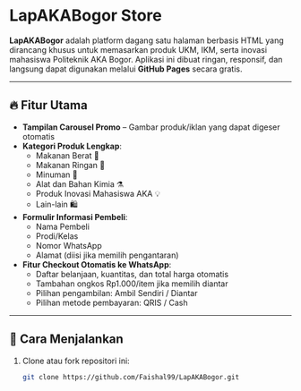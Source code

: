 # LapAKABogor Store

**LapAKABogor** adalah platform dagang satu halaman berbasis HTML yang dirancang khusus untuk memasarkan produk UKM, IKM, serta inovasi mahasiswa Politeknik AKA Bogor. Aplikasi ini dibuat ringan, responsif, dan langsung dapat digunakan melalui **GitHub Pages** secara gratis.

---

## 🔥 Fitur Utama

- **Tampilan Carousel Promo** – Gambar produk/iklan yang dapat digeser otomatis
- **Kategori Produk Lengkap**:
  - Makanan Berat 🍛
  - Makanan Ringan 🍪
  - Minuman 🥤
  - Alat dan Bahan Kimia ⚗️
  - Produk Inovasi Mahasiswa AKA 💡
  - Lain-lain 🛍️
- **Formulir Informasi Pembeli**:
  - Nama Pembeli
  - Prodi/Kelas
  - Nomor WhatsApp
  - Alamat (diisi jika memilih pengantaran)
- **Fitur Checkout Otomatis ke WhatsApp**:
  - Daftar belanjaan, kuantitas, dan total harga otomatis
  - Tambahan ongkos Rp1.000/item jika memilih diantar
  - Pilihan pengambilan: Ambil Sendiri / Diantar
  - Pilihan metode pembayaran: QRIS / Cash

---

## 🚀 Cara Menjalankan

1. Clone atau fork repositori ini:
   ```bash
   git clone https://github.com/Faishal99/LapAKABogor.git
